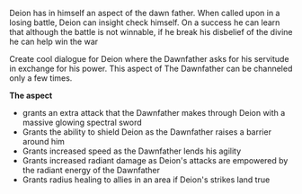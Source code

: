 
Deion has in himself an aspect of the dawn father. When called upon in a losing battle, Deion can insight check himself. On a success he can learn that although the battle is not winnable, if he break his disbelief of the divine he can help win the war


Create cool dialogue for Deion where the Dawnfather asks for his servitude in exchange for his power. This aspect of The Dawnfather can be channeled only a few times. 

**The aspect**
- grants an extra attack that the Dawnfather makes through Deion with a massive glowing spectral sword
- Grants the ability to shield Deion as the Dawnfather raises a barrier around him
- Grants increased speed as the Dawnfather lends his agility
- Grants increased radiant damage as Deion's attacks are empowered by the radiant energy of the Dawnfather 
- Grants radius healing to allies in an area if Deion's strikes land true 